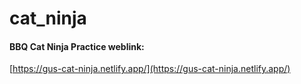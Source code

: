 # cat_ninja

#### **BBQ Cat Ninja Practice weblink:**
[https://gus-cat-ninja.netlify.app/](https://gus-cat-ninja.netlify.app/)
